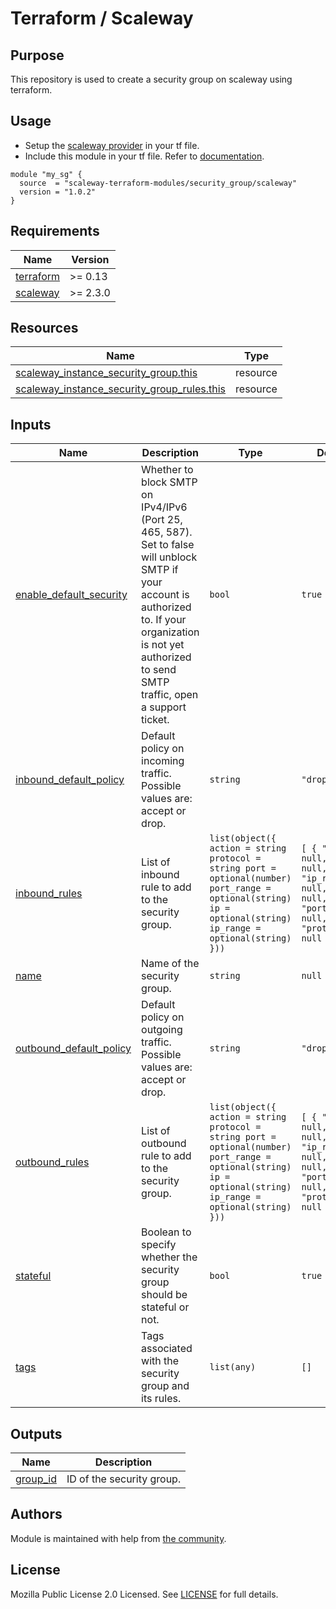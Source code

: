 # Terraform / Scaleway

## Purpose

This repository is used to create a security group on scaleway using terraform.

## Usage

- Setup the [scaleway provider](https://www.terraform.io/docs/providers/scaleway/index.html) in your tf file.
- Include this module in your tf file. Refer to [documentation](https://www.terraform.io/docs/modules/sources.html#generic-git-repository).

```hcl
module "my_sg" {
  source  = "scaleway-terraform-modules/security_group/scaleway"
  version = "1.0.2"
}
```

<!-- BEGIN_TF_DOCS -->
## Requirements

| Name | Version |
|------|---------|
| <a name="requirement_terraform"></a> [terraform](#requirement_terraform) | >= 0.13 |
| <a name="requirement_scaleway"></a> [scaleway](#requirement_scaleway) | >= 2.3.0 |

## Resources

| Name | Type |
|------|------|
| [scaleway_instance_security_group.this](https://registry.terraform.io/providers/scaleway/scaleway/latest/docs/resources/instance_security_group) | resource |
| [scaleway_instance_security_group_rules.this](https://registry.terraform.io/providers/scaleway/scaleway/latest/docs/resources/instance_security_group_rules) | resource |

## Inputs

| Name | Description | Type | Default | Required |
|------|-------------|------|---------|:--------:|
| <a name="input_enable_default_security"></a> [enable_default_security](#input_enable_default_security) | Whether to block SMTP on IPv4/IPv6 (Port 25, 465, 587). Set to false will unblock SMTP if your account is authorized to. If your organization is not yet authorized to send SMTP traffic, open a support ticket. | `bool` | `true` | no |
| <a name="input_inbound_default_policy"></a> [inbound_default_policy](#input_inbound_default_policy) | Default policy on incoming traffic. Possible values are: accept or drop. | `string` | `"drop"` | no |
| <a name="input_inbound_rules"></a> [inbound_rules](#input_inbound_rules) | List of inbound rule to add to the security group. | ```list(object({ action = string protocol = string port = optional(number) port_range = optional(string) ip = optional(string) ip_range = optional(string) }))``` | ```[ { "action": null, "ip": null, "ip_range": null, "port": null, "port_range": null, "protocol": null } ]``` | no |
| <a name="input_name"></a> [name](#input_name) | Name of the security group. | `string` | `null` | no |
| <a name="input_outbound_default_policy"></a> [outbound_default_policy](#input_outbound_default_policy) | Default policy on outgoing traffic. Possible values are: accept or drop. | `string` | `"drop"` | no |
| <a name="input_outbound_rules"></a> [outbound_rules](#input_outbound_rules) | List of outbound rule to add to the security group. | ```list(object({ action = string protocol = string port = optional(number) port_range = optional(string) ip = optional(string) ip_range = optional(string) }))``` | ```[ { "action": null, "ip": null, "ip_range": null, "port": null, "port_range": null, "protocol": null } ]``` | no |
| <a name="input_stateful"></a> [stateful](#input_stateful) | Boolean to specify whether the security group should be stateful or not. | `bool` | `true` | no |
| <a name="input_tags"></a> [tags](#input_tags) | Tags associated with the security group and its rules. | `list(any)` | `[]` | no |

## Outputs

| Name | Description |
|------|-------------|
| <a name="output_group_id"></a> [group_id](#output_group_id) | ID of the security group. |
<!-- END_TF_DOCS -->

## Authors

Module is maintained with help from [the community](https://github.com/scaleway-terraform-modules/terraform-scaleway-security_group/graphs/contributors).

## License

Mozilla Public License 2.0 Licensed. See [LICENSE](https://github.com/scaleway-terraform-modules/terraform-scaleway-security_group/tree/master/LICENSE) for full details.
